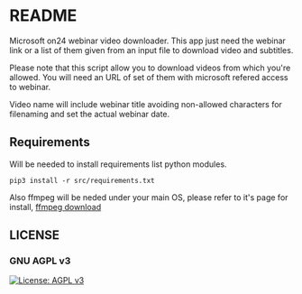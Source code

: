 # README #

Microsoft on24 webinar video downloader. This app just need the webinar link or a list of them given from an input file to download video and subtitles.

Please note that this script allow you to download videos from which you're allowed. You will need an URL of set of them with microsoft refered access to webinar.

Video name will include webinar title avoiding non-allowed characters for filenaming and set the actual webinar date.

## Requirements ##

Will be needed to install requirements list python modules.

    pip3 install -r src/requirements.txt

Also ffmpeg will be neded under your main OS, please refer to it's page for install, [ffmpeg download](https://www.ffmpeg.org/download.html)



## LICENSE
### GNU AGPL v3
[![License: AGPL v3](https://img.shields.io/badge/License-AGPL_v3-blue.svg)](https://www.gnu.org/licenses/agpl-3.0)